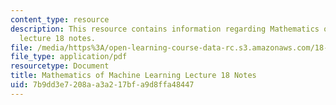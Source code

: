 ```yaml
---
content_type: resource
description: This resource contains information regarding Mathematics of machine learning
  lecture 18 notes.
file: /media/https%3A/open-learning-course-data-rc.s3.amazonaws.com/18-657-mathematics-of-machine-learning-fall-2015/7b9dd3e7208aa3a217bfa9d8ffa48447_MIT18_657F15_L18.pdf
file_type: application/pdf
resourcetype: Document
title: Mathematics of Machine Learning Lecture 18 Notes
uid: 7b9dd3e7-208a-a3a2-17bf-a9d8ffa48447
---
```

